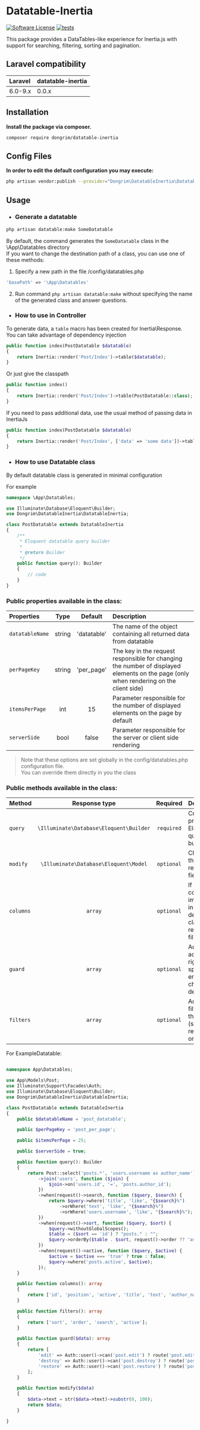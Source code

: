 # Datatable-Inertia

[![Software License](https://img.shields.io/badge/license-MIT-brightgreen.svg?style=flat-square)](LICENSE.md)
[![tests](https://github.com/YaroslavFedan/datatable-inertia/actions/workflows/datatable-inertia-tests.yml/badge.svg?branch=master)](https://github.com/YaroslavFedan/datatable-inertia/actions/workflows/datatable-inertia-tests.yml)

This package provides a DataTables-like experience for Inertia.js with support for searching, filtering, sorting and pagination.

## Laravel compatibility

| Laravel                    | datatable-inertia |
| :------------------------- | :---------------- |
| 6.0-9.x                    | 0.0.x             |

## Installation

**Install the package via composer.**

```bash
composer require dongrim/datatable-inertia
```

## Config Files

**In order to edit the default configuration you may execute:**

```bash
php artisan vendor:publish --provider="Dongrim\DatatableInertia\DatatableInertiaServiceProvider"
```

## Usage

- ### **Generate a datatable**

```bash
php artisan datatable:make SomeDatatable
```

By default, the command generates the `SomeDatatable` class in the \App\Datatables directory <br>
If you want to change the destination path of a class, you can use one of these methods:

1. Specify a new path in the file /config/datatables.php

```php
'basePath' => '\App\Datatables'
```

2. Run command `php artisan datatable:make` without specifying the name of the generated class and answer questions.

- ### **How to use in Controller**

To generate data, a `table` macro has been created for Inertia\Response.<br>
You can take advantage of dependency injection

```php
public function index(PostDatatable $datatable)
{
    return Inertia::render('Post/Index')->table($datatable);
}
```

Or just give the classpath

```php
public function index()
{
    return Inertia::render('Post/Index')->table(PostDatatable::class); // '\App\Datatables\PostDatatable'
}
```

If you need to pass additional data, use the usual method of passing data in InertiaJs

```php
public function index(PostDatatable $datatable)
{
    return Inertia::render('Post/Index', ['data' => 'some data'])->table($datatable);
}
```

- ### **How to use Datatable class**

By default datatable class is generated in minimal configuration

For example

```php
namespace \App\Datatables;

use Illuminate\Database\Eloquent\Builder;
use Dongrim\DatatableInertia\DatatableInertia;

class PostDatatable extends DatatableInertia
{
    /**
     * Eloquent datatable query builder
     *
     * @return Builder
     */
    public function query(): Builder
    {
        // code
    }
}
```

### Public properties available in the class:

| Properties      |  Type  |  Default | Description |
| :-------------- | :----: | :---------: | :------- |
| `datatableName` | string | 'datatable' | The name of the object containing all returned data from datatable |
| `perPageKey`    | string | 'per_page'  | The key in the request responsible for changing the number of displayed elements on the page (only when rendering on the client side) |
| `itemsPerPage`   |  int   |    15       | Parameter responsible for the number of displayed elements on the page by default |
| `serverSide` | bool | false| Parameter responsible for the server or client side rendering |

> Note that these options are set globally in the config/datatables.php configuration file.<br> You can override them directly in you the class


### Public methods available in the class:

| Method   |  Response type | Required | Description |
| :------- | :------------: | :------------: | :---------- |
| `query`  | `\Illuminate\Database\Eloquent\Builder`| `required` |Creates prepared Eloquent query builder |
| `modify` | `\Illuminate\Database\Eloquent\Model` | `optional` |  Changing the value of returned fields |
| `columns`| `array` | `optional` | If method columns not implemented in the derived class, will be returned all fillable fields|
| `guard`  | `array` | `optional` | Adding access rights to a specific entry to change, delete, etc. |
| `filters`| `array` | `optional` | Adding filters and their values (server-side rendering only) | 


For ExampleDatatable:

```php

namespace App\Datatables;

use App\Models\Post;
use Illuminate\Support\Facades\Auth;
use Illuminate\Database\Eloquent\Builder;
use Dongrim\DatatableInertia\DatatableInertia;

class PostDatatable extends DatatableInertia
{
    public $datatableName = 'post_datatable';

    public $perPageKey = 'post_per_page';

    public $itemsPerPage = 25;

    public $serverSide = true;

    public function query(): Builder
    {
        return Post::select('posts.*', 'users.username as author_name')
            ->join('users', function ($join) {
                $join->on('users.id', '=', 'posts.author_id');
            })
            ->when(request()->search, function ($query, $search) {
                return $query->where('title', 'like', "{$search}%")
                    ->orWhere('text', 'like', "{$search}%")
                    ->orWhere('users.username', 'like', "{$search}%");
            })
            ->when(request()->sort, function ($query, $sort) {
                $query->withoutGlobalScopes();
                $table = ($sort == 'id') ? "posts." : "";
                $query->orderBy($table . $sort, request()->order ?? 'asc');
            })
            ->when(request()->active, function ($query, $active) {
                $active = $active === 'true' ? true : false;
                $query->where('posts.active', $active);
            });
    }

    public function columns(): array
    {
        return ['id', 'position', 'active', 'title', 'text', 'author_name'];
    }

    public function filters(): array
    {
        return ['sort', 'order', 'search', 'active'];
    }

    public function guard($data): array
    {
        return [
            'edit' => Auth::user()->can('post.edit') ? route('post.edit', $data->id) : null,
            'destroy' => Auth::user()->can('post.destroy') ? route('post.destroy', $data->id) : null,
            'restore' => Auth::user()->can('post.restore') ? route('post.restore', $data->id) : null,
        ];
    }

    public function modify($data)
    {
        $data->text = str($data->text)->substr(0, 100);
        return $data;
    }

}

```
